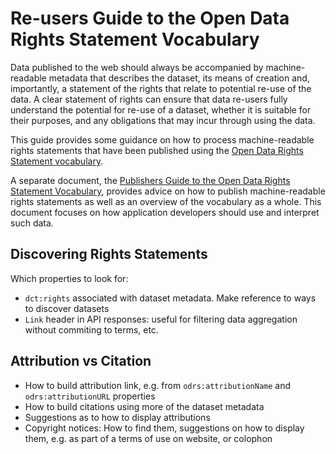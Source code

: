 # Re-users Guide to the Open Data Rights Statement Vocabulary

Data published to the web should always be accompanied by machine-readable metadata that describes the dataset, its means of creation and, importantly, a statement of the rights that relate to potential re-use of the data. A clear statement of rights can ensure that data re-users fully understand the potential for re-use of a dataset, whether it is suitable for their purposes, and any obligations that may incur through using the data.

This guide provides some guidance on how to process machine-readable rights statements that have been published using the [Open Data Rights Statement vocabulary](http://schema.theodi.org/open-data-licensing/).

A separate document, the [Publishers Guide to the Open Data Rights Statement Vocabulary](), provides advice on how to publish machine-readable rights statements as well as an overview of the vocabulary as a whole. This document focuses on how application developers should use and interpret such data.

## Discovering Rights Statements

Which properties to look for:

* `dct:rights` associated with dataset metadata. Make reference to ways to discover datasets
* `Link` header in API responses: useful for filtering data aggregation without commiting to terms, etc.

## Attribution vs Citation

* How to build attribution link, e.g. from `odrs:attributionName` and `odrs:attributionURL` properties
* How to build citations using more of the dataset metadata
* Suggestions as to how to display attributions
* Copyright notices: How to find them, suggestions on how to display them, e.g. as part of a terms of use on website, or colophon



